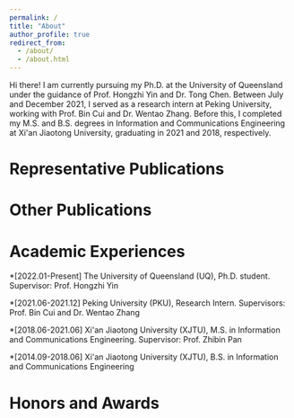 ```yaml
---
permalink: /
title: "About"
author_profile: true
redirect_from: 
  - /about/
  - /about.html
---
```



Hi there! I am currently pursuing my Ph.D. at the University of Queensland under the guidance of Prof. Hongzhi Yin and Dr. Tong Chen. Between July and December 2021, I served as a research intern at Peking University, working with Prof. Bin Cui and Dr. Wentao Zhang. Before this, I completed my M.S. and B.S. degrees in Information and Communications Engineering at Xi'an Jiaotong University, graduating in 2021 and 2018, respectively.


Representative Publications
======


Other Publications
======


Academic Experiences
======

*[2022.01-Present] The University of Queensland (UQ), Ph.D. student. Supervisor: Prof. Hongzhi Yin

*[2021.06-2021.12] Peking University (PKU), Research Intern. Supervisors: Prof. Bin Cui and Dr. Wentao Zhang

*[2018.06-2021.06] Xi'an Jiaotong University (XJTU), M.S. in Information and Communications Engineering. Supervisor: Prof. Zhibin Pan

*[2014.09-2018.06] Xi'an Jiaotong University (XJTU), B.S. in Information and Communications Engineering


Honors and Awards
======

